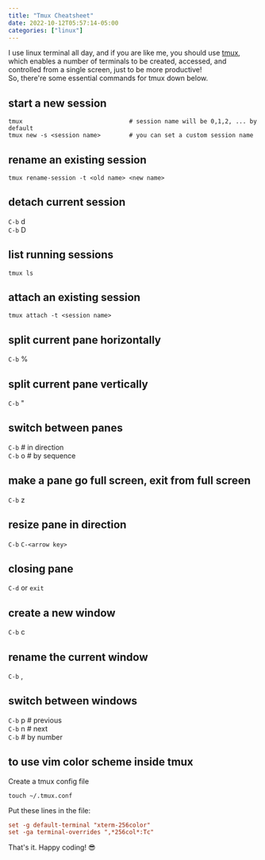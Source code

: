 ```yaml
---
title: "Tmux Cheatsheet"
date: 2022-10-12T05:57:14-05:00
categories: ["linux"]
---
```

I use linux terminal all day, and if you are like me, you should use [tmux](https://github.com/tmux/tmux), which enables a number of terminals to be created, accessed, and controlled from a single screen, just to be more productive!  
So, there're some essential commands for tmux down below.  

## start a new session

```
tmux                              # session name will be 0,1,2, ... by default
tmux new -s <session name>        # you can set a custom session name
```

## rename an existing session

```
tmux rename-session -t <old name> <new name>
```

## detach current session

`C-b` d  
`C-b` D

## list running sessions

```
tmux ls
```

## attach an existing session

```
tmux attach -t <session name>
```

## split current pane horizontally

`C-b` %  

## split current pane vertically

`C-b` "  

## switch between panes

`C-b` <arrow key>         # in direction  
`C-b` o                   # by sequence

## make a pane go full screen, exit from full screen

`C-b` z  

## resize pane in direction

`C-b` `C-<arrow key>`  

## closing pane

`C-d` or `exit`  

## create a new window

`C-b` c  

## rename the current window

`C-b` ,  

## switch between windows

`C-b` p                 # previous  
`C-b` n                 # next  
`C-b` <num key>         # by number  


## to use vim color scheme inside tmux

Create a tmux config file

```
touch ~/.tmux.conf
```

Put these lines in the file:

```ini
set -g default-terminal "xterm-256color"
set -ga terminal-overrides ",*256col*:Tc"
```

That's it. Happy coding! 😎
